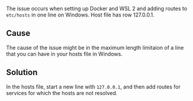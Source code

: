 The issue occurs when setting up Docker and WSL 2 and adding routes to `etc/hosts` in one line on Windows. Host file has row 127.0.0.1.

## Cause
The cause of the issue might be in the maximum length limitaion of a line that you can have in your hosts file in Windows.

## Solution
In the hosts file, start a new line with `127.0.0.1`, and then add routes for services for which the hosts are not resolved.